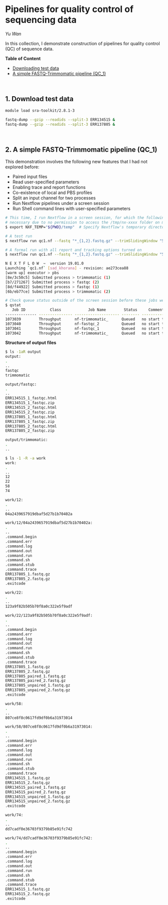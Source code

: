 # Pipelines for quality control of sequencing data

*Yu Wan*



In this collection, I demonstrate construction of pipelines for quality control (QC) of sequence data.



**Table of Content**

- [Downloading test data](#download)
- [A simple FASTQ-Trimmomatic pipeline (QC\_1)](#qc1)

<br/>

## 1. Download test data

<a name = "download"></a>

```bash
module load sra-toolkit/2.8.1-3

fastq-dump --gzip --readids --split-3 ERR134515 &
fastq-dump --gzip --readids --split-3 ERR137805 &
```

<br/>

## 2. A simple FASTQ-Trimmomatic pipeline (QC\_1)

<a name = "qc1"></a>

This demonstration involves the following new features that I had not explored before:

- Paired input files
- Read user-specified parameters
- Enabling trace and report functions
- Co-existence of local and PBS profiles
- Split an input channel for two processes
- Run Nextflow pipelines under a screen session
- Run Shell command lines with user-specified parameters



```bash
# This time, I run Nextflow in a screen session, for which the following command is
# necessary due to no permission to access the /tmp/nx-xxxx folder on my HPC for Nextflow.
$ export NXF_TEMP="${PWD}/temp"  # Specify Nextflow's temporary directory

# A test run
$ nextflow run qc1.nf --fastq "*_{1,2}.fastq.gz" --trimSlidingWindow "5:20" --trimMinLength 50

# A formal run with all report and tracking options turned on
$ nextflow run qc1.nf --fastq "*_{1,2}.fastq.gz" --trimSlidingWindow "5:20" --trimMinLength 50 -profile pbs_conf -with-report qc1_report.html -with-trace

N E X T F L O W  ~  version 19.01.0
Launching `qc1.nf` [sad_khorana] - revision: ae273cea88
[warm up] executor > pbs
[8e/3c50c5] Submitted process > trimmomatic (1)
[b7/271267] Submitted process > fastqc (2)
[8d/f44922] Submitted process > fastqc (1)
[6b/eb77ce] Submitted process > trimmomatic (2)

# Check queue status outside of the screen session before these jobs were launched
$ qstat
   Job ID           Class            Job Name        Status     Comment
-------------- --------------- -------------------- -------- -------------
1073039        Throughput      nf-trimmomatic_      Queued   no start time estimate yet
1073040        Throughput      nf-fastqc_2          Queued   no start time estimate yet
1073041        Throughput      nf-fastqc_1          Queued   no start time estimate yet
1073042        Throughput      nf-trimmomatic_      Queued   no start time estimate yet
```

**Structure of output files**

```bash
$ ls -1aR output
output:
.
..
fastqc
trimmomatic

output/fastqc:
.
..
ERR134515_1_fastqc.html
ERR134515_1_fastqc.zip
ERR134515_2_fastqc.html
ERR134515_2_fastqc.zip
ERR137805_1_fastqc.html
ERR137805_1_fastqc.zip
ERR137805_2_fastqc.html
ERR137805_2_fastqc.zip

output/trimmomatic:
.
..

$ ls -1 -R -a work
work:
.
..
12
22
58
74

work/12:
.
..
04a2439657919dbaf5d27b1b70402a

work/12/04a2439657919dbaf5d27b1b70402a:
.
..
.command.begin
.command.err
.command.log
.command.out
.command.run
.command.sh
.command.stub
.command.trace
ERR137805_1.fastq.gz
ERR137805_2.fastq.gz
.exitcode

work/22:
.
..
123a9f82b505b70f8a0c322e5f9adf

work/22/123a9f82b505b70f8a0c322e5f9adf:
.
..
.command.begin
.command.err
.command.log
.command.out
.command.run
.command.sh
.command.stub
.command.trace
ERR137805_1.fastq.gz
ERR137805_2.fastq.gz
ERR137805_paired_1.fastq.gz
ERR137805_paired_2.fastq.gz
ERR137805_unpaired_1.fastq.gz
ERR137805_unpaired_2.fastq.gz
.exitcode

work/58:
.
..
807ce8f8c0617fd9df0b6a31973014

work/58/807ce8f8c0617fd9df0b6a31973014:
.
..
.command.begin
.command.err
.command.log
.command.out
.command.run
.command.sh
.command.stub
.command.trace
ERR134515_1.fastq.gz
ERR134515_2.fastq.gz
ERR134515_paired_1.fastq.gz
ERR134515_paired_2.fastq.gz
ERR134515_unpaired_1.fastq.gz
ERR134515_unpaired_2.fastq.gz
.exitcode

work/74:
.
..
dd7cadf0e36703f9379b85e91fc742

work/74/dd7cadf0e36703f9379b85e91fc742:
.
..
.command.begin
.command.err
.command.log
.command.out
.command.run
.command.sh
.command.stub
.command.trace
ERR134515_1.fastq.gz
ERR134515_2.fastq.gz
.exitcode
```

